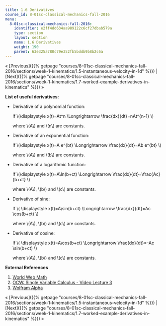 ```yaml
---
title: 1.6 Derivatives
course_id: 8-01sc-classical-mechanics-fall-2016
menu:
  8-01sc-classical-mechanics-fall-2016:
    identifier: e2ff4dd634aa989122c6cf27dbab579a
    type: section
    layout: section
    name: 1.6 Derivatives
    weight: 190
    parent: 63e325a780c79e352fb5bddb9b8b2c6a
---
```

« [Previous]({{% getpage "courses/8-01sc-classical-mechanics-fall-2016/sections/week-1-kinematics/1.5-instantaneous-velocity-in-1d" %}}) | [Next]({{% getpage "courses/8-01sc-classical-mechanics-fall-2016/sections/week-1-kinematics/1.7-worked-example-derivatives-in-kinematics" %}}) »

**List of useful derivatives:**

*   Derivative of a polynomial function:
    
    If \\(\\displaystyle x(t)=At^n \\Longrightarrow \\frac{dx}{dt}=nAt^{n-1} \\)
    
    where \\(A\\) and \\(n\\) are constants.
    
*   Derivative of an exponential function:
    
    If \\(\\displaystyle x(t)=A e^{bt} \\Longrightarrow \\frac{dx}{dt}=Ab e^{bt} \\)
    
    where \\(A\\) and \\(b\\) are constants.
    
*   Derivative of a logarithmic function:
    
    If \\(\\displaystyle x(t)=A\\ln(b+ct) \\Longrightarrow \\frac{dx}{dt}=\\frac{Ac}{b+ct} \\)
    
    where \\(A\\), \\(b\\) and \\(c\\) are constants.
    
*   Derivative of sine:
    
    If \\( \\displaystyle x(t)=A\\sin(b+ct) \\Longrightarrow \\frac{dx}{dt}=Ac \\cos(b+ct) \\)
    
    where \\(A\\), \\(b\\) and \\(c\\) are constants.
    
*   Derivative of cosine:
    
    If \\( \\displaystyle x(t)=A\\cos(b+ct) \\Longrightarrow \\frac{dx}{dt}=-Ac \\sin(b+ct) \\)
    
    where \\(A\\), \\(b\\) and \\(c\\) are constants.
    

**External References**

1.  [World Web Math](http://web.mit.edu/wwmath/calculus/differentiation/polynomials.html)
2.  [OCW: Single Variable Calculus - Video Lecture 3](./resolveuid/849fb09b0af2054226c8d64da7351546)
3.  [Wolfram Alpha](http://www.wolframalpha.com/)

« [Previous]({{% getpage "courses/8-01sc-classical-mechanics-fall-2016/sections/week-1-kinematics/1.5-instantaneous-velocity-in-1d" %}}) | [Next]({{% getpage "courses/8-01sc-classical-mechanics-fall-2016/sections/week-1-kinematics/1.7-worked-example-derivatives-in-kinematics" %}}) »